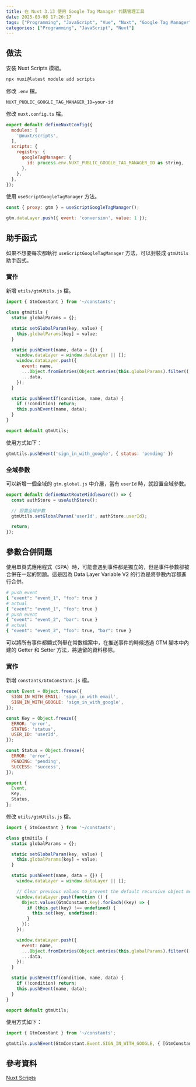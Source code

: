```yaml
---
title: 在 Nuxt 3.13 使用 Google Tag Manager 代碼管理工具
date: 2025-03-08 17:26:17
tags: ["Programming", "JavaScript", "Vue", "Nuxt", "Google Tag Manager"]
categories: ["Programming", "JavaScript", "Nuxt"]
---
```


## 做法

安裝 Nuxt Scripts 模組。

```bash
npx nuxi@latest module add scripts
```

修改 `.env` 檔。

```env
NUXT_PUBLIC_GOOGLE_TAG_MANAGER_ID=your-id
```

修改 `nuxt.config.ts` 檔。

```js
export default defineNuxtConfig({
  modules: [
    '@nuxt/scripts',
  ],
  scripts: {
    registry: {
      googleTagManager: {
        id: process.env.NUXT_PUBLIC_GOOGLE_TAG_MANAGER_ID as string,
      },
    },
  },
});
```

使用 `useScriptGoogleTagManager` 方法。

```js
const { proxy: gtm } = useScriptGoogleTagManager();

gtm.dataLayer.push({ event: 'conversion', value: 1 });
```

## 助手函式

如果不想要每次都執行 `useScriptGoogleTagManager` 方法，可以封裝成 `gtmUtils` 助手函式。

### 實作

新增 `utils/gtmUtils.js` 檔。

```js
import { GtmConstant } from '~/constants';

class gtmUtils {
  static globalParams = {};

  static setGlobalParam(key, value) {
    this.globalParams[key] = value;
  }

  static pushEvent(name, data = {}) {
    window.dataLayer = window.dataLayer || [];
    window.dataLayer.push({
      event: name,
      ...Object.fromEntries(Object.entries(this.globalParams).filter(([, v]) => v !== undefined)),
      ...data,
    });
  }

  static pushEventIf(condition, name, data) {
    if (!condition) return;
    this.pushEvent(name, data);
  }
}

export default gtmUtils;
```

使用方式如下：

```js
gtmUtils.pushEvent('sign_in_with_google', { status: 'pending' })
```

### 全域參數

可以新增一個全域的 `gtm.global.js` 中介層，當有 `userId` 時，就設置全域參數。

```js
export default defineNuxtRouteMiddleware(() => {
  const authStore = useAuthStore();

  // 設置全域參數
  gtmUtils.setGlobalParam('userId', authStore.userId);

  return;
});
```

## 參數合併問題

使用單頁式應用程式（SPA）時，可能會遇到事件都是獨立的，但是事件參數卻被合併在一起的問題。這是因為 Data Layer Variable V2 的行為是將參數內容都進行合併。

```bash
# push event
{ "event": "event_1", "foo": true }
# actual
{ "event": "event_1", "foo": true }
# push event
{ "event": "event_2", "bar": true }
# actual
{ "event": "event_2", "foo": true, "bar": true }
```

可以將所有事件都顯式列舉在常數檔案中，在推送事件的時候透過 GTM 腳本中內建的 Getter 和 Setter 方法，將遺留的資料移除。

### 實作

新增  `constants/GtmConstant.js` 檔。

```js
const Event = Object.freeze({
  SIGN_IN_WITH_EMAIL: 'sign_in_with_email',
  SIGN_IN_WITH_GOOGLE: 'sign_in_with_google',
});

const Key = Object.freeze({
  ERROR: 'error',
  STATUS: 'status',
  USER_ID: 'userId',
});

const Status = Object.freeze({
  ERROR: 'error',
  PENDING: 'pending',
  SUCCESS: 'success',
});

export {
  Event,
  Key,
  Status,
};
```

修改 `utils/gtmUtils.js` 檔。

```js
import { GtmConstant } from '~/constants';

class gtmUtils {
  static globalParams = {};

  static setGlobalParam(key, value) {
    this.globalParams[key] = value;
  }

  static pushEvent(name, data = {}) {
    window.dataLayer = window.dataLayer || [];

    // Clear previous values to prevent the default recursive object merging behavior of data layer variable v2.
    window.dataLayer.push(function () {
      Object.values(GtmConstant.Key).forEach((key) => {
        if (this.get(key) !== undefined) {
          this.set(key, undefined);
        }
      });
    });

    window.dataLayer.push({
      event: name,
      ...Object.fromEntries(Object.entries(this.globalParams).filter(([, v]) => v !== undefined)),
      ...data,
    });
  }

  static pushEventIf(condition, name, data) {
    if (!condition) return;
    this.pushEvent(name, data);
  }
}

export default gtmUtils;
```

使用方式如下：

```js
import { GtmConstant } from '~/constants';

gtmUtils.pushEvent(GtmConstant.Event.SIGN_IN_WITH_GOOGLE, { [GtmConstant.Key.STATUS]: GtmConstant.Status.PENDING });
```

## 參考資料

[Nuxt Scripts](https://scripts.nuxt.com/scripts/tracking/google-tag-manager)
